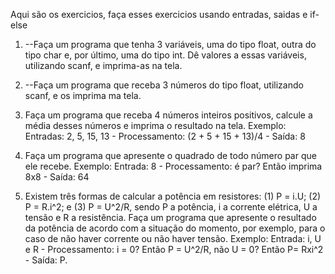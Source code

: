 Aqui são os exercicios, faça esses exercicios usando entradas, saidas e if-else

1. --Faça um programa que tenha 3 variáveis, uma do tipo float, outra do tipo char e, por último, uma do tipo int. Dê valores a essas variáveis, utilizando scanf, e imprima-as na tela.

2. --Faça um programa que receba 3 números do tipo float, utilizando scanf, e os imprima ma tela.

3. Faça um programa que receba 4 números inteiros positivos, calcule a média desses números e imprima o resultado na tela.
Exemplo: Entradas: 2, 5, 15, 13 - Processamento: (2 + 5 + 15 + 13)/4 - Saída: 8

4. Faça um programa que apresente o quadrado de todo número par que ele recebe. Exemplo: Entrada: 8 - Processamento: é par? Então imprima 8x8 - Saída: 64

5. Existem três formas de calcular a potência em resistores: (1) P = i.U; (2) P = R.i^2; e (3) P = U^2/R, sendo P a potência, i a corrente elétrica, U a tensão e R a resistência. Faça um programa que apresente o resultado da potência de acordo com a situação do momento, por exemplo, para o caso de não haver corrente ou não haver tensão.
Exemplo: Entrada: i, U e R - Processamento: i = 0? Então P = U^2/R, não U = 0? Então P= Rxi^2 - Saída: P.
